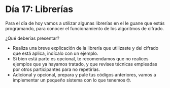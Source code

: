 # Día 17: Librerías

Para el día de hoy vamos a utilizar algunas librerías en el le guane que estás programando, para conocer el funcionamiento de los algoritmos de cifrado.

¿Qué deberías presentar?

- Realiza una breve explicación de la librería que utilizaste y del cifrado que está aplica, indícalo con un ejemplo.
- Si bien está parte es opcional, te recomendamos que no realices ejemplos que ya hayamos tratado, y que revises técnicas empleadas por otros participantes para no repetirlas.
- Adicional y opcional, prepara y pule tus códigos anteriores, vamos a implementar un pequeño sistema con lo que tenemos 🤓.
